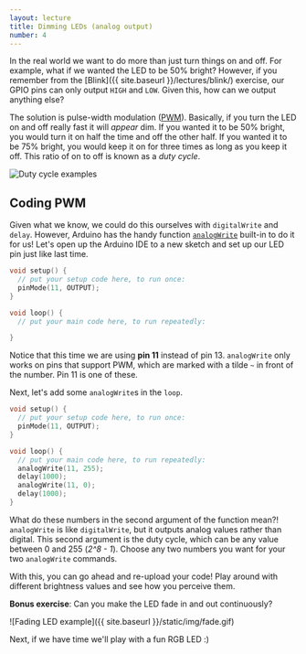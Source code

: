 ```yaml
---
layout: lecture
title: Dimming LEDs (analog output)
number: 4
---
```


In the real world we want to do more than just turn things on and off. For
example, what if we wanted the LED to be 50% bright? However, if you remember
from the [Blink]({{ site.baseurl }}/lectures/blink/) exercise, our GPIO pins
can only output `HIGH` and `LOW`. Given this, how can we output anything
else?

The solution is pulse-width modulation ([PWM][pwm]). Basically, if you turn
the LED on and off really fast it will _appear_ dim. If you wanted it to be
50% bright, you would turn it on half the time and off the other half. If you
wanted it to be 75% bright, you would keep it on for three times as long as
you keep it off. This ratio of on to off is known as a _duty cycle_.

![Duty cycle examples](https://upload.wikimedia.org/wikipedia/commons/b/b8/Duty_Cycle_Examples.png)

## Coding PWM

Given what we know, we could do this ourselves with `digitalWrite` and
`delay`. However, Arduino has the handy function [`analogWrite`][analogWrite] built-in to do
it for us! Let's open up the Arduino IDE to a new sketch and set up our LED
pin just like last time.

```cpp
void setup() {
  // put your setup code here, to run once:
  pinMode(11, OUTPUT);
}

void loop() {
  // put your main code here, to run repeatedly:

}
```

Notice that this time we are using **pin 11** instead of pin 13. `analogWrite`
only works on pins that support PWM, which are marked with a tilde `~` in
front of the number. Pin 11 is one of these.

Next, let's add some `analogWrite`s in the `loop`.

```cpp
void setup() {
  // put your setup code here, to run once:
  pinMode(11, OUTPUT);
}

void loop() {
  // put your main code here, to run repeatedly:
  analogWrite(11, 255);
  delay(1000);
  analogWrite(11, 0);
  delay(1000);
}
```

What do these numbers in the second argument of the function mean?!
`analogWrite` is like `digitalWrite`, but it outputs analog values rather
than digital. This second argument is the duty cycle, which can be any value
between 0 and 255 (_2^8 - 1_). Choose any two numbers you want for your
two `analogWrite` commands.

With this, you can go ahead and re-upload your code! Play around with different brightness values and see how you perceive them.

**Bonus exercise**: Can you make the LED fade in and out continuously?

![Fading LED example]({{ site.baseurl }}/static/img/fade.gif)

Next, if we have time we'll play with a fun RGB LED :)

[pwm]: https://en.wikipedia.org/wiki/Pulse-width_modulation
[analogWrite]: https://www.arduino.cc/reference/en/language/functions/analog-io/analogwrite/